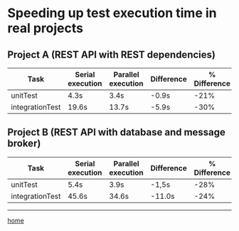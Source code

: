 # Speeding up test execution time in real projects

## Project A (REST API with REST dependencies)

| Task            | Serial execution | Parallel execution | Difference | % Difference |
|-----------------|------------------|--------------------|------------|--------------|
| unitTest        | 4.3s             | 3.4s               | -0.9s      | -21%         |
| integrationTest | 19.6s            | 13.7s              | -5.9s      | -30%         |

## Project B (REST API with database and message broker)

| Task            | Serial execution | Parallel execution | Difference | % Difference |
|-----------------|------------------|--------------------|------------|--------------|
| unitTest        | 5.4s             | 3.9s               | -1,5s      | -28%         |
| integrationTest | 45.6s            | 34.6s              | -11.0s     | -24%         |

---

[home](../README.md)
